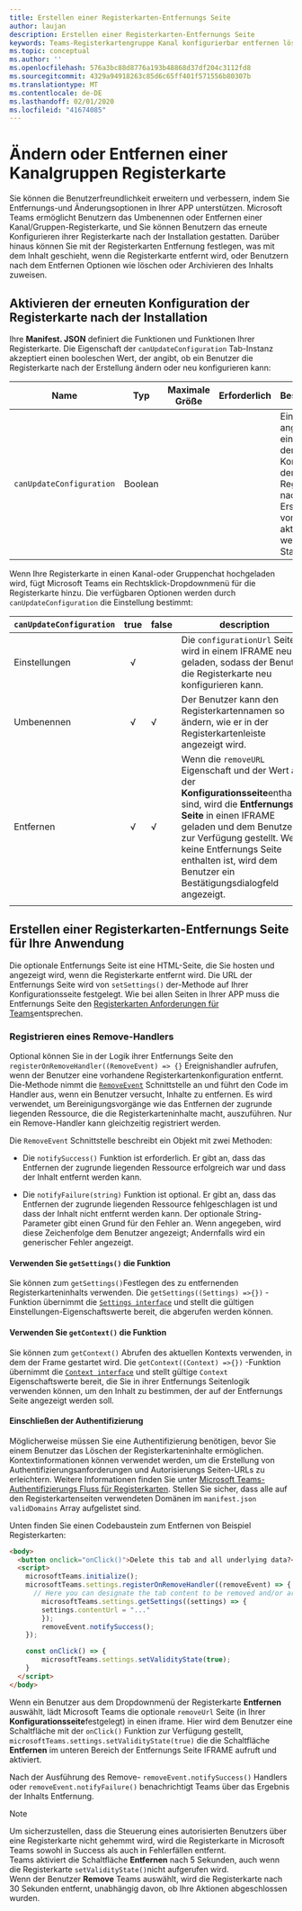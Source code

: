 ```yaml
---
title: Erstellen einer Registerkarten-Entfernungs Seite
author: laujan
description: Erstellen einer Registerkarten-Entfernungs Seite
keywords: Teams-Registerkartengruppe Kanal konfigurierbar entfernen löschen
ms.topic: conceptual
ms.author: ''
ms.openlocfilehash: 576a3bc88d8776a193b48868d37df204c3112fd8
ms.sourcegitcommit: 4329a94918263c85d6c65ff401f571556b80307b
ms.translationtype: MT
ms.contentlocale: de-DE
ms.lasthandoff: 02/01/2020
ms.locfileid: "41674085"
---
```

# <a name="modify-or-remove-a-channel-group-tab"></a>Ändern oder Entfernen einer Kanalgruppen Registerkarte

Sie können die Benutzerfreundlichkeit erweitern und verbessern, indem Sie Entfernungs-und Änderungsoptionen in Ihrer APP unterstützen. Microsoft Teams ermöglicht Benutzern das Umbenennen oder Entfernen einer Kanal/Gruppen-Registerkarte, und Sie können Benutzern das erneute Konfigurieren ihrer Registerkarte nach der Installation gestatten. Darüber hinaus können Sie mit der Registerkarten Entfernung festlegen, was mit dem Inhalt geschieht, wenn die Registerkarte entfernt wird, oder Benutzern nach dem Entfernen Optionen wie löschen oder Archivieren des Inhalts zuweisen.

## <a name="enable-your-tab-to-be-reconfigured-after-installation"></a>Aktivieren der erneuten Konfiguration der Registerkarte nach der Installation

Ihre **Manifest. JSON** definiert die Funktionen und Funktionen Ihrer Registerkarte. Die Eigenschaft der `canUpdateConfiguration` Tab-Instanz akzeptiert einen booleschen Wert, der angibt, ob ein Benutzer die Registerkarte nach der Erstellung ändern oder neu konfigurieren kann:

|Name| Typ| Maximale Größe | Erforderlich | Beschreibung|
|---|---|---|---|---|
|`canUpdateConfiguration`|Boolean|||Ein Wert, der angibt, ob eine Instanz der Konfiguration der Registerkarte nach der Erstellung vom Benutzer aktualisiert werden kann. Standard`true`|

Wenn Ihre Registerkarte in einen Kanal-oder Gruppenchat hochgeladen wird, fügt Microsoft Teams ein Rechtsklick-Dropdownmenü für die Registerkarte hinzu. Die verfügbaren Optionen werden durch `canUpdateConfiguration` die Einstellung bestimmt:

| `canUpdateConfiguration`| true   | false | description |
| ----------------------- | :----: | ----- | ----------- |
|     Einstellungen            |   √    |       |Die `configurationUrl` Seite wird in einem IFRAME neu geladen, sodass der Benutzer die Registerkarte neu konfigurieren kann.  |
|     Umbenennen              |   √    |   √   | Der Benutzer kann den Registerkartennamen so ändern, wie er in der Registerkartenleiste angezeigt wird.          |
|     Entfernen              |   √    |   √   |  Wenn die `removeURL` Eigenschaft und der Wert auf der **Konfigurationsseite**enthalten sind, wird die **Entfernungs Seite** in einen IFRAME geladen und dem Benutzer zur Verfügung gestellt. Wenn keine Entfernungs Seite enthalten ist, wird dem Benutzer ein Bestätigungsdialogfeld angezeigt.          |
|||||

## <a name="create-a-tab-removal-page-for-your-application"></a>Erstellen einer Registerkarten-Entfernungs Seite für Ihre Anwendung

Die optionale Entfernungs Seite ist eine HTML-Seite, die Sie hosten und angezeigt wird, wenn die Registerkarte entfernt wird. Die URL der Entfernungs Seite wird von `setSettings()` der-Methode auf Ihrer Konfigurationsseite festgelegt. Wie bei allen Seiten in Ihrer APP muss die Entfernungs Seite den [Registerkarten Anforderungen für Teams](~/tabs/how-to/add-tab.md)entsprechen.

### <a name="register-a-remove-handler"></a>Registrieren eines Remove-Handlers

Optional können Sie in der Logik ihrer Entfernungs Seite den `registerOnRemoveHandler((RemoveEvent) => {}` Ereignishandler aufrufen, wenn der Benutzer eine vorhandene Registerkartenkonfiguration entfernt. Die-Methode nimmt die [`RemoveEvent`](/javascript/api/@microsoft/teams-js/microsoftteams.settings.removeevent?view=msteams-client-js-latest) Schnittstelle an und führt den Code im Handler aus, wenn ein Benutzer versucht, Inhalte zu entfernen. Es wird verwendet, um Bereinigungsvorgänge wie das Entfernen der zugrunde liegenden Ressource, die die Registerkarteninhalte macht, auszuführen. Nur ein Remove-Handler kann gleichzeitig registriert werden.

Die `RemoveEvent` Schnittstelle beschreibt ein Objekt mit zwei Methoden:

* Die `notifySuccess()` Funktion ist erforderlich. Er gibt an, dass das Entfernen der zugrunde liegenden Ressource erfolgreich war und dass der Inhalt entfernt werden kann.

* Die `notifyFailure(string)` Funktion ist optional. Er gibt an, dass das Entfernen der zugrunde liegenden Ressource fehlgeschlagen ist und dass der Inhalt nicht entfernt werden kann. Der optionale String-Parameter gibt einen Grund für den Fehler an. Wenn angegeben, wird diese Zeichenfolge dem Benutzer angezeigt; Andernfalls wird ein generischer Fehler angezeigt.

#### <a name="use-the-getsettings-function"></a>Verwenden Sie `getSettings()` die Funktion

Sie können zum `getSettings()`Festlegen des zu entfernenden Registerkarteninhalts verwenden. Die `getSettings((Settings) =>{})` -Funktion übernimmt die [`Settings interface`](/javascript/api/@microsoft/teams-js/microsoftteams.settings.settings?view=msteams-client-js-latest) und stellt die gültigen Einstellungen-Eigenschaftswerte bereit, die abgerufen werden können.

#### <a name="use-the-getcontext-function"></a>Verwenden Sie `getContext()` die Funktion

Sie können zum `getContext()` Abrufen des aktuellen Kontexts verwenden, in dem der Frame gestartet wird. Die `getContext((Context) =>{})` -Funktion übernimmt die [`Context interface`](/javascript/api/@microsoft/teams-js/microsoftteams.context?view=msteams-client-js-latest) und stellt gültige `Context` Eigenschaftswerte bereit, die Sie in ihrer Entfernungs Seitenlogik verwenden können, um den Inhalt zu bestimmen, der auf der Entfernungs Seite angezeigt werden soll.

#### <a name="include-authentication"></a>Einschließen der Authentifizierung

Möglicherweise müssen Sie eine Authentifizierung benötigen, bevor Sie einem Benutzer das Löschen der Registerkarteninhalte ermöglichen. Kontextinformationen können verwendet werden, um die Erstellung von Authentifizierungsanforderungen und Autorisierungs Seiten-URLs zu erleichtern. Weitere Informationen finden Sie unter [Microsoft Teams-Authentifizierungs Fluss für Registerkarten](~/tabs/how-to/authentication/auth-flow-tab.md). Stellen Sie sicher, dass alle auf den Registerkartenseiten verwendeten Domänen im `manifest.json` `validDomains` Array aufgelistet sind.

Unten finden Sie einen Codebaustein zum Entfernen von Beispiel Registerkarten:

```html
<body>
  <button onclick="onClick()">Delete this tab and all underlying data?</button>
  <script>
    microsoftTeams.initialize();
    microsoftTeams.settings.registerOnRemoveHandler((removeEvent) => {
      // Here you can designate the tab content to be removed and/or archived.
        microsoftTeams.settings.getSettings((settings) => {
        settings.contentUrl = "..."
        });
        removeEvent.notifySuccess();
    });

    const onClick() => {
        microsoftTeams.settings.setValidityState(true);
    }
  </script>
</body>

```

Wenn ein Benutzer aus dem Dropdownmenü der Registerkarte **Entfernen** auswählt, lädt Microsoft Teams die optionale `removeUrl` Seite (in Ihrer **Konfigurationsseite**festgelegt) in einen iframe. Hier wird dem Benutzer eine Schaltfläche mit der `onClick()` Funktion zur Verfügung gestellt, `microsoftTeams.settings.setValidityState(true)` die die Schaltfläche **Entfernen** im unteren Bereich der Entfernungs Seite IFRAME aufruft und aktiviert.

Nach der Ausführung des Remove- `removeEvent.notifySuccess()` Handlers oder `removeEvent.notifyFailure()` benachrichtigt Teams über das Ergebnis der Inhalts Entfernung.

>[!NOTE]
>Um sicherzustellen, dass die Steuerung eines autorisierten Benutzers über eine Registerkarte nicht gehemmt wird, wird die Registerkarte in Microsoft Teams sowohl in Success als auch in Fehlerfällen entfernt. \
>Teams aktiviert die Schaltfläche **Entfernen** nach 5 Sekunden, auch wenn die Registerkarte `setValidityState()`nicht aufgerufen wird. \
>Wenn der Benutzer **Remove** Teams auswählt, wird die Registerkarte nach 30 Sekunden entfernt, unabhängig davon, ob Ihre Aktionen abgeschlossen wurden.
